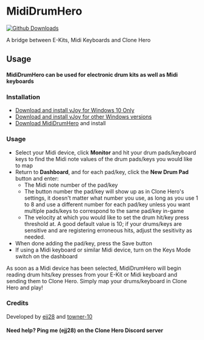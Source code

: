 # MidiDrumHero
[![Github Downloads](https://img.shields.io/github/downloads/ejj28/mididrumhero/total.svg)]()

 A bridge between E-Kits, Midi Keyboards and Clone Hero

## Usage
#### MidiDrumHero can be used for electronic drum kits as well as Midi keyboards

### Installation
- [Download and install vJoy for Windows 10 Only](https://github.com/jshafer817/vJoy/releases)
- [Download and install vJoy for other Windows versions](https://github.com/shauleiz/vJoy/releases)
- [Download MidiDrumHero](https://github.com/ejj28/mididrumhero/releases/latest) and install

### Usage
- Select your Midi device, click **Monitor** and hit your drum pads/keyboard keys to find the Midi note values of the drum pads/keys you would like to map
- Return to **Dashboard**, and for each pad/key, click the **New Drum Pad** button and enter:
    - The Midi note number of the pad/key
    - The button number the pad/key will show up as in Clone Hero's settings, it doesn't matter what number you use, as long as you use 1 to 8 and use a different number for each pad/key unless you want multiple pads/keys to correspond to the same pad/key in-game
    - The velocity at which you would like to set the drum hit/key press threshold at. A good default value is 10; if your drums/keys are sensitive and are registering erroneous hits, adjust the sesitivity as needed.
- When done adding the pad/key, press the Save button
- If using a Midi keyboard or similar Midi device, turn on the Keys Mode switch on the dashboard

As soon as a Midi device has been selected, MidiDrumHero will begin reading drum hits/key presses from your E-Kit or Midi keyboard and sending them to Clone Hero. Simply map your drums/keyboard in Clone Hero and play!

### Credits
Developed by [ejj28](https://github.com/ejj28) and [towner-10](https://github.com/towner-10)

#### Need help? Ping me (ejj28) on the Clone Hero Discord server
